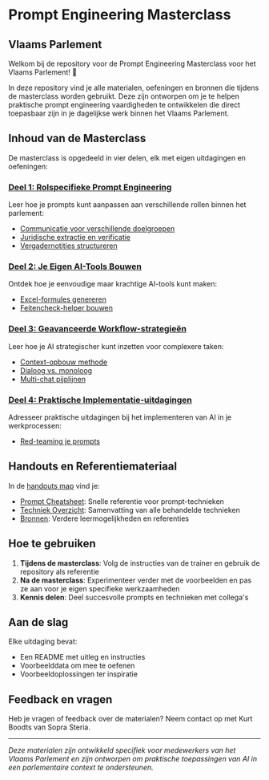 # Prompt Engineering Masterclass
## Vlaams Parlement

Welkom bij de repository voor de Prompt Engineering Masterclass voor het Vlaams Parlement! 🚀

In deze repository vind je alle materialen, oefeningen en bronnen die tijdens de masterclass worden gebruikt. Deze zijn ontworpen om je te helpen praktische prompt engineering vaardigheden te ontwikkelen die direct toepasbaar zijn in je dagelijkse werk binnen het Vlaams Parlement.

## Inhoud van de Masterclass

De masterclass is opgedeeld in vier delen, elk met eigen uitdagingen en oefeningen:

### [Deel 1: Rolspecifieke Prompt Engineering](./deel-1-rolspecifiek/)
Leer hoe je prompts kunt aanpassen aan verschillende rollen binnen het parlement:
- [Communicatie voor verschillende doelgroepen](./deel-1-rolspecifiek/communicatie-doelgroepen/)
- [Juridische extractie en verificatie](./deel-1-rolspecifiek/juridische-extractie/)
- [Vergadernotities structureren](./deel-1-rolspecifiek/vergadernotities/)

### [Deel 2: Je Eigen AI-Tools Bouwen](./deel-2-ai-tools/)
Ontdek hoe je eenvoudige maar krachtige AI-tools kunt maken:
- [Excel-formules genereren](./deel-2-ai-tools/excel-formules/)
- [Feitencheck-helper bouwen](./deel-2-ai-tools/feitencheck/)

### [Deel 3: Geavanceerde Workflow-strategieën](./deel-3-workflows/)
Leer hoe je AI strategischer kunt inzetten voor complexere taken:
- [Context-opbouw methode](./deel-3-workflows/context-opbouw/)
- [Dialoog vs. monoloog](./deel-3-workflows/dialoog-vs-monoloog/)
- [Multi-chat pijplijnen](./deel-3-workflows/multi-chat-pipeline/)

### [Deel 4: Praktische Implementatie-uitdagingen](./deel-4-implementatie/)
Adresseer praktische uitdagingen bij het implementeren van AI in je werkprocessen:
- [Red-teaming je prompts](./deel-4-implementatie/red-teaming/)

## Handouts en Referentiemateriaal

In de [handouts map](./handouts/) vind je:
- [Prompt Cheatsheet](./handouts/prompt-cheatsheet.md): Snelle referentie voor prompt-technieken
- [Techniek Overzicht](./handouts/techniek-overzicht.md): Samenvatting van alle behandelde technieken
- [Bronnen](./handouts/bronnen.md): Verdere leermogelijkheden en referenties

## Hoe te gebruiken

1. **Tijdens de masterclass**: Volg de instructies van de trainer en gebruik de repository als referentie
2. **Na de masterclass**: Experimenteer verder met de voorbeelden en pas ze aan voor je eigen specifieke werkzaamheden
3. **Kennis delen**: Deel succesvolle prompts en technieken met collega's

## Aan de slag

Elke uitdaging bevat:
- Een README met uitleg en instructies
- Voorbeelddata om mee te oefenen
- Voorbeeldoplossingen ter inspiratie

## Feedback en vragen

Heb je vragen of feedback over de materialen? Neem contact op met Kurt Boodts van Sopra Steria.

---

*Deze materialen zijn ontwikkeld specifiek voor medewerkers van het Vlaams Parlement en zijn ontworpen om praktische toepassingen van AI in een parlementaire context te ondersteunen.*